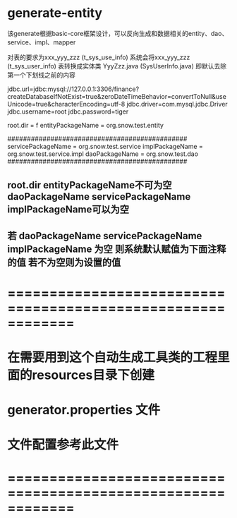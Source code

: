 # generate-entity
该generate根据basic-core框架设计，可以反向生成和数据相关的entity、dao、service、impl、mapper  

对表的要求为xxx_yyy_zzz (t_sys_use_info) 系统会将xxx_yyy_zzz (t_sys_user_info) 表转换成实体类 YyyZzz.java (SysUserInfo.java)
即默认去除第一个下划线之前的内容


jdbc.url=jdbc:mysql://127.0.0.1:3306/finance?createDatabaseIfNotExist=true&zeroDateTimeBehavior=convertToNull&useUnicode=true&characterEncoding=utf-8
jdbc.driver=com.mysql.jdbc.Driver
jdbc.username=root
jdbc.password=tiger

root.dir = f
entityPackageName = org.snow.test.entity

##############################################
servicePackageName = org.snow.test.service
implPackageName = org.snow.test.service.impl
daoPackageName = org.snow.test.dao
##############################################


## root.dir  entityPackageName不可为空   daoPackageName servicePackageName implPackageName可以为空
## 若 daoPackageName servicePackageName implPackageName 为空 则系统默认赋值为下面注释的值   若不为空则为设置的值




#         ============================================================
#
#           在需要用到这个自动生成工具类的工程里面的resources目录下创建
#                   generator.properties 文件
#           文件配置参考此文件
#
#         ============================================================




